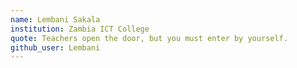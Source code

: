 ```yaml
---
name: Lembani Sakala
institution: Zambia ICT College
quote: Teachers open the door, but you must enter by yourself.
github_user: Lembani
---
```

